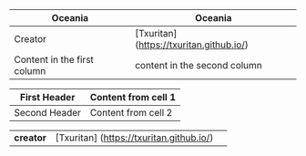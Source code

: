 Oceania        | Oceania
---------------|---------------
Creator | [Txuritan] (https://txuritan.github.io/)
Content in the first column | content in the second column

First Header | Content from cell 1 
-------------|-----------------------
Second Header | Content from cell 2

||||
|---|---|---|
|**creator**| [Txuritan] (https://txuritan.github.io/) |
